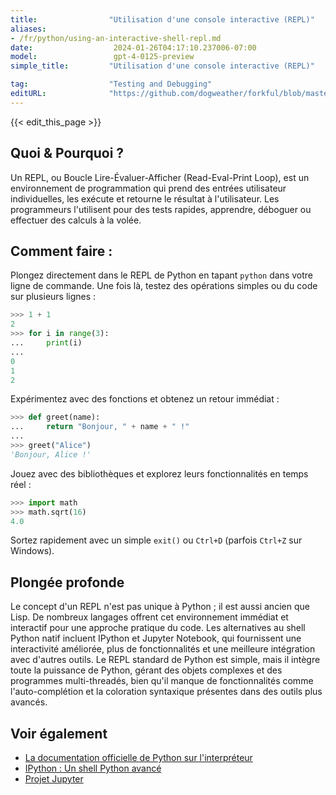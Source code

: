 ```yaml
---
title:                "Utilisation d'une console interactive (REPL)"
aliases:
- /fr/python/using-an-interactive-shell-repl.md
date:                  2024-01-26T04:17:10.237006-07:00
model:                 gpt-4-0125-preview
simple_title:         "Utilisation d'une console interactive (REPL)"

tag:                  "Testing and Debugging"
editURL:              "https://github.com/dogweather/forkful/blob/master/content/fr/python/using-an-interactive-shell-repl.md"
---
```


{{< edit_this_page >}}

## Quoi & Pourquoi ?
Un REPL, ou Boucle Lire-Évaluer-Afficher (Read-Eval-Print Loop), est un environnement de programmation qui prend des entrées utilisateur individuelles, les exécute et retourne le résultat à l'utilisateur. Les programmeurs l'utilisent pour des tests rapides, apprendre, déboguer ou effectuer des calculs à la volée.

## Comment faire :
Plongez directement dans le REPL de Python en tapant `python` dans votre ligne de commande. Une fois là, testez des opérations simples ou du code sur plusieurs lignes :

```Python
>>> 1 + 1
2
>>> for i in range(3):
...     print(i)
...
0
1
2
```

Expérimentez avec des fonctions et obtenez un retour immédiat :

```Python
>>> def greet(name):
...     return "Bonjour, " + name + " !"
...
>>> greet("Alice")
'Bonjour, Alice !'
```

Jouez avec des bibliothèques et explorez leurs fonctionnalités en temps réel :

```Python
>>> import math
>>> math.sqrt(16)
4.0
```

Sortez rapidement avec un simple `exit()` ou `Ctrl+D` (parfois `Ctrl+Z` sur Windows).

## Plongée profonde
Le concept d'un REPL n'est pas unique à Python ; il est aussi ancien que Lisp. De nombreux langages offrent cet environnement immédiat et interactif pour une approche pratique du code. Les alternatives au shell Python natif incluent IPython et Jupyter Notebook, qui fournissent une interactivité améliorée, plus de fonctionnalités et une meilleure intégration avec d'autres outils. Le REPL standard de Python est simple, mais il intègre toute la puissance de Python, gérant des objets complexes et des programmes multi-threadés, bien qu'il manque de fonctionnalités comme l'auto-complétion et la coloration syntaxique présentes dans des outils plus avancés.

## Voir également
- [La documentation officielle de Python sur l'interpréteur](https://docs.python.org/3/tutorial/interpreter.html)
- [IPython : Un shell Python avancé](https://ipython.org/)
- [Projet Jupyter](https://jupyter.org/)
